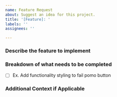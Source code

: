 ```yaml
---
name: Feature Request
about: Suggest an idea for this project.
title: '[Feature]: '
labels: ''
assignees: ''

---
```


### Describe the feature to implement

### Breakdown of what needs to be completed
- [ ] Ex. Add functionality styling to fail pomo button

### Additional Context if Applicable
